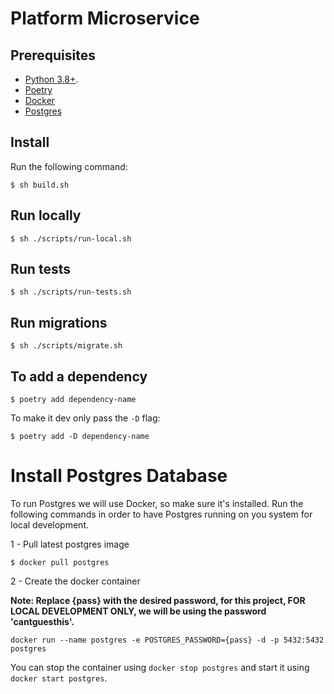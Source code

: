 # Platform Microservice

## Prerequisites

* [Python 3.8+](https://www.python.org/downloads/release/python-3810/).
* [Poetry](https://python-poetry.org/docs/#installation)
* [Docker](https://docs.docker.com/engine/install/)
* [Postgres](#install-postgres-database)


## Install

Run the following command:

```shell
$ sh build.sh
```

## Run locally

```shell
$ sh ./scripts/run-local.sh
```

## Run tests

```shell
$ sh ./scripts/run-tests.sh
```

## Run migrations

```shell
$ sh ./scripts/migrate.sh
```

## To add a dependency

```shell
$ poetry add dependency-name
```

To make it dev only pass the `-D` flag:

```shell
$ poetry add -D dependency-name
```

# Install Postgres Database

To run Postgres we will use Docker, so make sure it's installed.
Run the following commands in order to have Postgres running on you system
for local development.

1 - Pull latest postgres image

```shell
$ docker pull postgres
```

2 - Create the docker container

__Note: Replace {pass} with the desired password, for this project, **FOR LOCAL DEVELOPMENT ONLY**, we will be using the password 'cantguesthis'.__

```shell
docker run --name postgres -e POSTGRES_PASSWORD={pass} -d -p 5432:5432 postgres
```

You can stop the container using `docker stop postgres` and start it using `docker start postgres`. 

